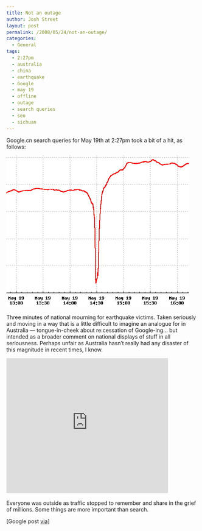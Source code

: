 ```yaml
---
title: Not an outage
author: Josh Street
layout: post
permalink: /2008/05/24/not-an-outage/
categories:
  - General
tags:
  - 2:27pm
  - australia
  - china
  - earthquake
  - Google
  - may 19
  - offline
  - outage
  - search queries
  - seo
  - sichuan
---
```

<p>Google.cn search queries for May 19th at 2:27pm took a bit of a hit, as follows:</p>
<p><a href="http://googlechinablog.com/2008/05/blog-post_22.html"><img src="/blog/wp-content/2008/05/0search.jpg"  alt="" /></a></p>
<p>Three minutes of national mourning for earthquake victims. Taken seriously and moving in a way that is a little difficult to imagine an analogue for in Australia &#8212; tongue-in-cheek about re:cessation of Google-ing&#8230; but intended as a broader comment on national displays of stuff in all seriousness. Perhaps unfair as Australia hasn&#8217;t really had any disaster of this magnitude in recent times, I know.</p>
<p><object width="425" height="355"><param name="movie" value="http://www.youtube.com/v/S1leSBvP8qI&#038;hl=en"></param><param name="wmode" value="transparent"></param><embed src="http://www.youtube.com/v/S1leSBvP8qI&#038;hl=en" type="application/x-shockwave-flash" wmode="transparent" width="425" height="355"></embed></object></p>
<p>Everyone was outside as traffic stopped to remember and share in the grief of millions. Some things are more important than search.</p>
<p>[Google post <a href="http://www.chinavortex.com/2008/05/google-chinas-search-log-displays-moment-of-mourning/">via</a>]</p>
